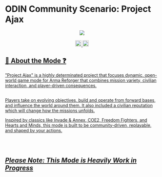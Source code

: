 <p align="center">
  <h1>ODIN Community Scenario: Project Ajax</h1>

<p align="center">
  <!-- Main Status Badge (Large) -->
  <img src="https://img.shields.io/badge/Status-In%20Development-blue?labelColor=000000&style=for-the-badge"><br><br>
  <!-- Discord and Team Badges (Small -->
  <a href="https://discord.gg/J7tr6pYn4p">
    <img src="https://img.shields.io/badge/DISCORD-ODIN%20ARMA%20COMMUNITY-11806a?labelColor=ad1000" height="20">
   <img src="https://img.shields.io/badge/DEV%20TEAM-ODIN%20DEV%20TEAM-06c200?labelColor=ad1000" height="20">
</p>


 ## 📑 About the Mode ❓
"Project Ajax" is a highly determinated project that focuses dynamic, open-world game mode for Arma Reforger that combines mission variety, civilian interaction, and player-driven consequences.<br><br>


Players take on evolving objectives, build and operate from forward bases, and influence the world around them. It also included a civilian reputation which will change how the missions unfolds.<br>

Inspired by classics like Invade & Annex, COE2, Freedom Fighters, and Hearts and Minds, this mode is built to be community-driven, replayable, and shaped by your actions.<br>

<br>
<br>

## ***Please Note:** *This Mode is Heavily Work in Progress**
